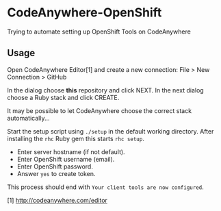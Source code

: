 # CodeAnywhere-OpenShift
Trying to automate setting up OpenShift Tools on CodeAnywhere 

## Usage
Open CodeAnywhere Editor[1] and create a new connection:
File > New Connection > GitHub

In the dialog choose **this** repository and click NEXT.
In the next dialog choose a Ruby stack and click CREATE.

It may be possible to let CodeAnywhere choose the correct stack automatically...

Start the setup script using ``./setup`` in the default working directory.
After installing the ``rhc`` Ruby gem this starts ``rhc setup``.

- Enter server hostname (if not default).
- Enter OpenShift username (email).
- Enter OpenShift password.
- Answer ``yes`` to create token.

This process should end with ``Your client tools are now configured``.

[1] http://codeanywhere.com/editor
